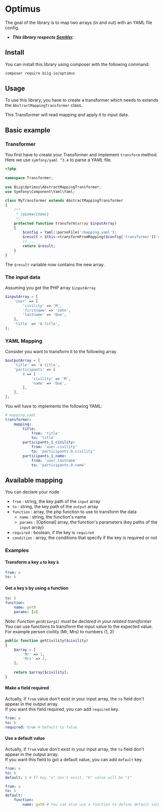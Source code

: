 # Optimus

The goal of the library is to map two arrays (in and out) with an YAML file config.

- **_This library respects [SemVer](https://semver.org/)._**


## Install

You can install this library using composer with the following command: 
```bash
composer require biig-io/optimus
```




## Usage

To use this library, you have to create a transformer which needs to extends the `AbstractMappingTransformer` class.

This Transformer will read mapping and apply it to input data.

## Basic example

### Transformer

You first have to create your Transformer and implement `transform` method.    
Here we use `symfony/yaml ^3.4` to parse a YAML file.

```php
<?php
 
namespace Transformer;
 
use Biig\Optimus\AbstractMappingTransformer;
use Symfony\Component\Yaml\Yaml;
 
class MyTransformer extends AbstractMappingTransformer
{
    /**
     * {@inheritdoc}
     */
    protected function transform(array $inputArray)
    {
        $config = Yaml::parseFile('/mapping.yaml');
        $result = $this->transformFromMapping($config['transformer']['mapping'], $inputArray);
        // ...
        return $result;
    }
}
```
The ` $result ` variable now contains the new array.

### The input data

Assuming you got the PHP array `$inputArray`
```php
$inputArray = [
    'user' => [
        'civility' => 'M',
        'firstname' => 'John',
        'lastname' => 'Doe',
    ],
    'title' => 'A title',
];
```

### YAML Mapping

Consider you want to transform it to the following array
```php
$outputArray = [
    'title' => 'A title',
    'participants' => [
        0 => [
            'civility' => 'M',
            'name' => 'Doe',
        ],
    ],
];
```

You will have to implements the following YAML:

```yaml
# mapping.yaml
transformer:
    mapping:
        title:
            from: 'title'
            to: 'title'
        participants_1_civility:
            from: 'user.civility'
            to: 'participants.0.civility'
        participants_1_name:
            from: 'user.lastname'
            to: 'participants.0.name'
``` 


## Available mapping

You can declare your node 
* `from` : string, the key path of the `input` array
* `to` : string, the key path of the `output` array
* `function` : array, the php function to use to transform the data
  * `name` : string, the function's name
  * `params` : [Optional] array, the function's parameters (key paths of the `input` array)
* `required` : boolean, if the key is `required`
* `condition` : array, the conditions that specify if the key is required or not

### Examples

#### Transform a key `a` to key `b`
```yaml
from: a
to: b
```

#### Get a key `b` by using a function
```yaml
to: b
function:
    name: getB
    params: [a]
```
*Note: Function `getB($arg1)` must be declared in your related transformer*
You can use functions to transform the input value to the expected value.
For example person civility (Mr, Mrs) to numbers (1, 2)
```php
public function getCivility($civility)
{
    $array = [
        'Mr' => 1,
        'Mrs' => 2,
    ];
    
    return $array[$civility];
}
```

#### Make a field required
Actually, if `from` value don't exist in your input array, the `to` field don't appear in the output array.    
If you want this field required, you can add `required` key.
```yaml
from: a
to: b
required: true # Default to false
```

#### Use a default value
Actually, if `from` value don't exist in your input array, the `to` field don't appear in the output array.    
If you want this field to got a default value, you can add `default` key.
```yaml
from: a
to: b
default: 1 # If key "a" don't exist, "b" value will be "1"
```

```yaml
from: a
to: b
default:
    function:
        name: getB # You can also use a function to define default value
```
